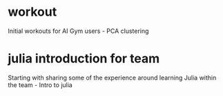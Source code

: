 # workout
Initial workouts for AI Gym users - PCA clustering

# julia introduction for team
Starting with sharing some of the experience around learning Julia within the team - Intro to julia
